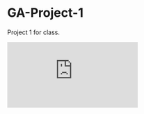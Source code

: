 # GA-Project-1
Project 1 for class.

![alt text](https://github.com/Jonny2424/GA-Project-1/blob/master/Wireframe-for-project-1---Wireframe-cc-Premium.pdf)
